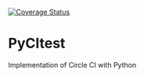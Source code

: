 [![Coverage Status](https://coveralls.io/repos/github/qbdev/PyCItest/badge.svg?branch=develop)](https://coveralls.io/github/qbdev/PyCItest?branch=develop)
# PyCItest
Implementation of Circle CI with Python
